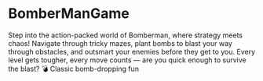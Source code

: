# BomberManGame
Step into the action-packed world of Bomberman, where strategy meets chaos! Navigate through tricky mazes, plant bombs to blast your way through obstacles, and outsmart your enemies before they get to you. Every level gets tougher, every move counts — are you quick enough to survive the blast?  💣 Classic bomb-dropping fun  
